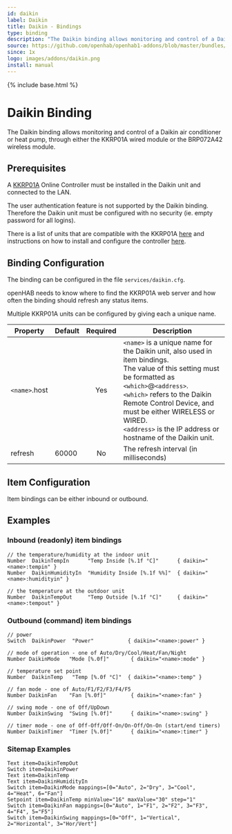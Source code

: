 ```yaml
---
id: daikin
label: Daikin
title: Daikin - Bindings
type: binding
description: "The Daikin binding allows monitoring and control of a Daikin air conditioner or heat pump, through either the KKRP01A wired module or the BRP072A42 wireless module."
source: https://github.com/openhab/openhab1-addons/blob/master/bundles/binding/org.openhab.binding.daikin/README.md
since: 1x
logo: images/addons/daikin.png
install: manual
---
```


<!-- Attention authors: Do not edit directly. Please add your changes to the appropriate source repository -->

{% include base.html %}

# Daikin Binding

The Daikin binding allows monitoring and control of a Daikin air conditioner or heat pump, through either the KKRP01A wired module or the BRP072A42 wireless module.

## Prerequisites

A [KKRP01A](http://www.onlinecontroller.eu/) Online Controller must be
installed in the Daikin unit and connected to the LAN. 

The user authentication feature is not supported by the Daikin binding.
Therefore the Daikin unit must be configured with no security (ie. empty
password for all logins).

There is a list of units that are compatible with the KKRP01A
[here](http://www.onlinecontroller.eu/media/downloads/List-of-compatible-INDOOR-and-OUTDOOR-units-4.pdf)
and instructions on how to install and configure the controller [here](http://www.onlinecontroller.eu/en/download).


## Binding Configuration

The binding can be configured in the file `services/daikin.cfg`.

openHAB needs to know where to find the KKRP01A web server and how often the
binding should refresh any status items.

Multiple KKRP01A units can be configured by giving each a unique name.

| Property           | Default | Required | Description                                  |
|--------------------|---------|:--------:|----------------------------------------------|
| `<name>`.host      |         | Yes      | `<name>` is a unique name for the Daikin unit, also used in item bindings.<br/> The value of this setting must be formatted as `<which>`@`<address>`.<br/> `<which>` refers to the Daikin Remote Control Device, and must be either WIRELESS or WIRED.<br/> `<address>` is the IP address or hostname of the Daikin unit. |
| refresh            | 60000   | No       | The refresh interval (in milliseconds)       |


## Item Configuration

Item bindings can be either inbound or outbound. 


## Examples

### Inbound (readonly) item bindings

```
// the temperature/humidity at the indoor unit
Number  DaikinTempIn      "Temp Inside [%.1f °C]"      { daikin="<name>:tempin" }
Number  DaikinHumidityIn  "Humidity Inside [%.1f %%]"  { daikin="<name>:humidityin" }

// the temperature at the outdoor unit
Number  DaikinTempOut     "Temp Outside [%.1f °C]"     { daikin="<name>:tempout" }
```

### Outbound (command) item bindings

```
// power
Switch  DaikinPower  "Power"           { daikin="<name>:power" }

// mode of operation - one of Auto/Dry/Cool/Heat/Fan/Night
Number DaikinMode   "Mode [%.0f]"       { daikin="<name>:mode" }

// temperature set point
Number  DaikinTemp   "Temp [%.0f °C]"  { daikin="<name>:temp" }

// fan mode - one of Auto/F1/F2/F3/F4/F5
Number DaikinFan    "Fan [%.0f]"        { daikin="<name>:fan" }

// swing mode - one of Off/UpDown
Number DaikinSwing  "Swing [%.0f]"      { daikin="<name>:swing" }

// timer mode - one of Off-Off/Off-On/On-Off/On-On (start/end timers)
Number DaikinTimer  "Timer [%.0f]"      { daikin="<name>:timer" }
```

### Sitemap Examples

```
Text item=DaikinTempOut
Switch item=DaikinPower
Text item=DaikinTemp
Text item=DaikinHumidityIn
Switch item=DaikinMode mappings=[0="Auto", 2="Dry", 3="Cool", 4="Heat", 6="Fan"]
Setpoint item=DaikinTemp minValue="16" maxValue="30" step="1"
Switch item=DaikinFan mappings=[0="Auto", 1="F1", 2="F2", 3="F3", 4="F4", 5="F5"]
Switch item=DaikinSwing mappings=[0="Off", 1="Vertical", 2="Horizontal", 3="Hor/Vert"]
```
